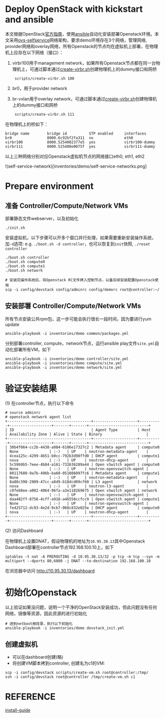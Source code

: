 Deploy OpenStack with kickstart and ansible
===========================================

本文根据OpenStack[官方指南](https://docs.openstack.org/install-guide)，使用[ansible](https://www.ansible.com/)自动化安装部署Openstack环境。本文采用[ovs-selfservice](https://docs.openstack.org/neutron/latest/admin/deploy-ovs-selfservice.html)网络架构，要求demo环境存在3个网络，管理网络, provider网络和overlay网络，所有Openstack的节点均在虚拟机上部署，在物理机上应存在以下网络（接口）：

1. virbr100用于management network，如果所有Openstack节点都在同一台物理机上，可通过脚本通过[create-virbr.sh](scripts/create-virbr.sh)创建物理机上的dummy接口和网桥

        scripts/create-virbr.sh 100

2. br0，用于provider network

3. br-vxlan用于overlay network，可通过脚本通过[create-virbr.sh](scripts/create-virbr.sh)创建物理机上的dummy接口和网桥

        scripts/create-virbr.sh 111

在物理机上的桥如下：


```
bridge name        bridge id          STP enabled     interfaces
br0                8000.6c92bf2fa311  no              eth0
virbr100           8000.5254002377e5  yes             virbr100-dummy
virbr111           8000.525400e0075f  yes             virbr111-dummy
```

以上三种网络分别对应Openstack虚拟机节点的网络接口eth0, eth1, eth2

!(self-service-network)[inventories/demo/self-service-networks.png]

Prepare environment
===================

## 准备 Controller/Compute/Network VMs

部署静态文件webserver，以及初始化

    ./init.sh

安装虚拟机，以下步骤可以开多个窗口并行处理，如果需要重新安装操作系统，加`-d`选项: e.g. `./boot.sh -d controller`，也可以恢复到`init`快照, `./reset controller`

    ./boot.sh controller
    ./boot.sh compute0
    ./boot.sh compute1
    ./boot.sh network

    # 安装完操作系统后，将Openstack RC文件拷入控制节点，以备后续安装配置Openstack使用
    scp -i config/devstack config/adminrc config/demorc root@controller:~/


## 安装部署 Controller/Compute/Network VMs

所有节点安装公共rpm包，这一步可能会执行很长一段时间，因为要进行yum update

    ansible-playbook -i inventories/demo common/packages.yml

分别部署controller, compute，network节点，运行ansible play文件`site.yml`自动化部署所有VM，如下

    ansible-playbook -i inventories/demo controller/site.yml
    ansible-playbook -i inventories/demo compute/site.yml
    ansible-playbook -i inventories/demo network/site.yml

验证安装结果
============

(1) 在controller节点，执行以下命令

```
# source adminrc
# openstack network agent list
+--------------------------------------+--------------------+----------+-------------------+-------+-------+---------------------------+
| ID                                   | Agent Type         | Host     | Availability Zone | Alive | State | Binary                    |
+--------------------------------------+--------------------+----------+-------------------+-------+-------+---------------------------+
| 30b4f064-cc2b-4438-a084-6106e17327c2 | Metadata agent     | compute0 | None              | :-)   | UP    | neutron-metadata-agent    |
| 4cea125c-4299-4b51-b0cc-792b3d98ffd0 | DHCP agent         | compute1 | nova              | :-)   | UP    | neutron-dhcp-agent        |
| 5c59b9b5-7eee-4b84-a161-732636289a44 | Open vSwitch agent | compute0 | None              | :-)   | UP    | neutron-openvswitch-agent |
| 80117680-9a7b-496b-ba60-051086097fc6 | Metadata agent     | compute1 | None              | :-)   | UP    | neutron-metadata-agent    |
| 8a88c390-2909-47cc-a8d9-b18dcd09cf60 | L3 agent           | network  | nova              | :-)   | UP    | neutron-l3-agent          |
| c0feb8ee-a002-4064-96fa-a3e118269675 | Open vSwitch agent | network  | None              | :-)   | UP    | neutron-openvswitch-agent |
| daa482ff-8756-4cff-a918-a46558ccfcc9 | Open vSwitch agent | compute1 | None              | :-)   | UP    | neutron-openvswitch-agent |
| fe425712-dc93-4e2d-9cb7-068c832e025e | DHCP agent         | compute0 | nova              | :-)   | UP    | neutron-dhcp-agent        |
+--------------------------------------+--------------------+----------+-------------------+-------+-------+---------------------------+
```

(2) 访问Dashboard

在物理机上设置DNAT，假设物理机的地址为`10.95.30.13`其中Openstack Dashboard部署在controller节点192.168.100.10上，如下

    iptables -t nat -A PREROUTING -d 10.95.30.13/32 -p tcp -m tcp --syn -m multiport --dports 80,6080 -j DNAT --to-destination 192.168.100.10

在浏览器中访问 http://10.95.30.13/dashboard


初始化Openstack
===============

以上验证如果没问题，说明一个干净的OpenStack安装成功，但此问题没有任何网络，镜像等资源，因此资源的进行初始化

    # 进到netboot根目录，执行以下初始化
    ansible-playbook -i inventories/demo devstack_init.yml

创建虚拟机
----------

* 可以在dashboard创建(略)
* 将创建VM脚本拷到controller, 创建名为c1的VM:

```
scp -i config/devstack scripts/create-vm.sh root@controller:/tmp/
ssh -i config/devstack root@controller /tmp/create-vm.sh c1
```

REFERENCE
=========

[install-guide](https://docs.openstack.org/install-guide)
